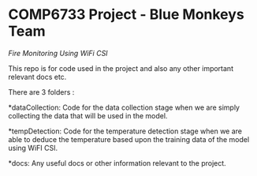 # COMP6733 Project - Blue Monkeys Team
<em> Fire Monitoring Using WiFi CSI </em>


This repo is for code used in the project and also any other important relevant docs etc.

There are 3 folders :

*dataCollection: Code for the data collection stage when we are simply collecting the data that will be used in the model.

*tempDetection: Code for the temperature detection stage when we are able to deduce the temperature based upon the training data of the model using WiFI CSI.

*docs: Any useful docs or other information relevant to the project. 
